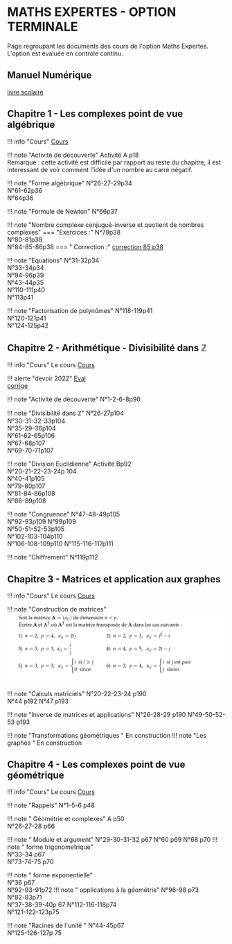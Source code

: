 # MATHS EXPERTES - OPTION TERMINALE

Page regroupant les documents des cours de l'option Maths Expertes. <br>
L'option est évaluée en controle continu.
## Manuel Numérique 
[livre scolaire](https://fr.calameo.com/read/0005967295d0b5d5c47f6?authid=nDfde6HMoRP5 "Livre spé Maths")
## Chapitre 1 - Les complexes point de vue algébrique

!!! info "Cours" 
    [Cours](./cours/MEXP/Chap1/Cours-Chap1.pdf)

!!! note "Activité de découverte"
    Activité A p18  
    Remarque : cette activité est difficile par rapport au reste du chapitre, il est interessant de voir comment l'idée d'un nombre au carré négatif.  

!!! note "Forme algébrique"
    N°26-27-29p34  
    N°61-62p36  
    N°64p36  
    
!!! note "Formule de Newton" 
    N°66p37  
    

!!! note "Nombre complexe conjugué-inverse et quotient de nombres complexes"
    === "Exercices :"
        N°79p38  
        N°80-81p38  
        N°84-85-86p38
    === " Correction :"
        [correction 85 p38](./cours/MEXP/Chap1/Ex_85.jpg)

    
!!! note "Equations" 
    N°31-32p34  
    N°33-34p34  
    N°94-96p39  
    N°43-44p35  
    N°110-111p40  
    N°113p41

!!! note "Factorisation de polynômes"
    N°118-119p41  
    N°120-121p41  
    N°124-125p42

## Chapitre 2 - Arithmétique - Divisibilité dans $\mathbb{Z}$
!!! info "Cours" 
    Le cours [Cours](./cours/MEXP/Chap2/Cours_Chap2.pdf)   

!!! alerte "devoir 2022"
    [Eval](./cours/MEXP/Chap2/eval.pdf)  
    [corrige](./cours/MEXP/Chap2/Ds1-divisibilite.pdf)  
    
!!! note "Activité de découverte"
    N°1-2-6-8p90  
    
!!! note "Divisibilité dans $\mathbb{Z}$"
    N°26-27p104  
    N°30-31-32-33p104  
    N°35-29-36p104  
    N°61-62-65p106  
    N°67-68p107  
    N°69-70-71p107  

!!! note "Division Euclidienne"
    Activité Bp92  
    N°20-21-22-23-24p 104  
    N°40-41p105  
    N°79-80p107  
    N°81-84-86p108  
    N°88-89p108  
    
!!! note "Congruence"
    N°47-48-49p105  
    N°92-93p109
    N°99p109  
    N°50-51-52-53p105  
    N°102-103-104p110  
    N°106-108-109p110
    N°115-116-117p111
    
!!! note "Chiffrement"
    N°119p112
    
## Chapitre 3 - Matrices et application aux graphes
!!! info "Cours" 
    Le cours [Cours](./cours/MEXP/Chap3/Cours-chap3.pdf)   


    
!!! note "Construction de matrices"
    ![Exo](./cours/MEXP/Chap3/IMG_0907.jpeg)
    
    
!!! note "Calculs matriciels"
    N°20-22-23-24 p190  
    N°44 p192
    N°47 p193

!!! note "Inverse de matrices et applications"
    N°26-28-29 p190
    N°49-50-52-53 p193


!!! note "Transformations géométriques "
    En construction
!!! note "Les graphes "
    En construction

## Chapitre 4 - Les complexes point de vue géométrique
!!! info "Cours" 
    Le cours [Cours](./cours/MEXP/Chap4/Cours-Chap4.pdf)

!!! note "Rappels"
    N°1-5-6 p48  

!!! note " Géométrie et complexes"
    A p50  
    N°26-27-28 p66  

!!! note " Module et argument"
    N°29-30-31-32 p67
    N°60 p69 
    N°68 p70
!!! note " forme trigonometrique"  
    N°33-34 p67  
    N°73-74-75 p70  

!!! note " forme exponentielle"  
    N°36 p67  
    N°92-93-91p72
!!! note " applications à la géométrie"
    N°96-98 p73  
    N°82-83p71  
    N°37-38-39-40p 67
    N°112-116-118p74   
    N°121-122-123p75

!!! note "Racines de l'unité "
    N°44-45p67  
    N°125-126-127p 75
    
<!--

## Chapitre 4 - Les complexes point de vue géométrique
??? info "Cours" 
    Le cours [Cours](./cours/MEXP/Chap4/Cours-Chap4.pdf)
    
## Chapitre 5- Graphes et Suites de matrices
??? info "Cours" 
    Le cours [Cours](./cours/MEXP/Chap5/Cours-Chap5.pdf)
    
## Chapitre 6- PGCD et applications
??? info "Cours" 
    Le cours [Cours](./cours/MEXP/Chap6/Cours_Chap6.pdf)
-->

